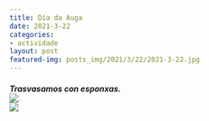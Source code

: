 ```yaml
---
title: Día da Auga
date: 2021-3-22
categories:
- actividade
layout: post
featured-img: posts_img/2021/3/22/2021-3-22.jpg
---
```

 <h5 class="center header text_h2">
 Trasvasamos con esponxas.

<div class="row">
    <div class="col s12 m6">
		<img class="responsive-img" src="{{ site.baseurl }}/posts_img/2021/3/22/2021-3-222.jpg">
</div>

<div class="row">
    <div class="col s12 m6">
		<img class="responsive-img" src="{{ site.baseurl }}/posts_img/2021/3/22/2021-3-2222.jpg">
</div>


